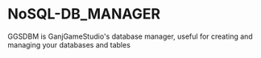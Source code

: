 # NoSQL-DB_MANAGER

GGSDBM is GanjGameStudio's database manager, useful for creating and managing your databases and tables
